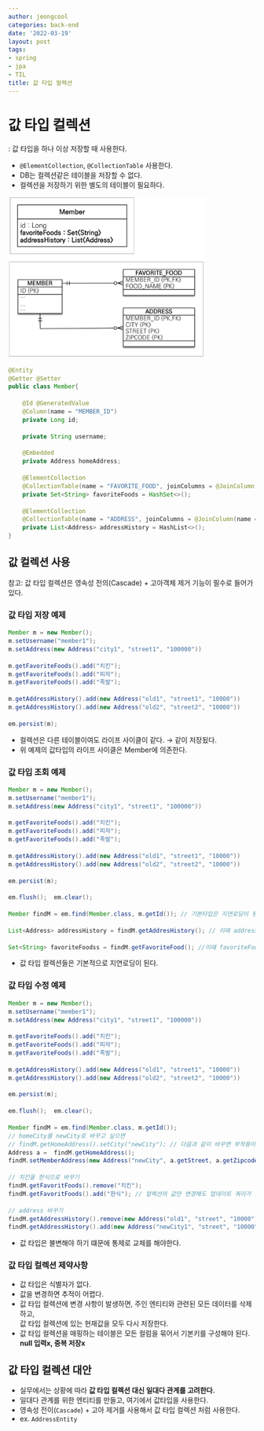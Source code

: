 ```yaml
---
author: jeongcool
categories: back-end
date: '2022-03-19'
layout: post
tags:
- spring
- jpa
- TIL
title: 값 타입 컬렉션
---
```


# 값 타입 컬렉션
: 값 타입을 하나 이상 저장할 때 사용한다.
- `@ElementCollection`, `@CollectionTable` 사용한다.
- DB는 컬렉션같은 테이블을 저장할 수 없다.
- 컬렉션을 저장하기 위한 별도의 테이블이 필요하다.

<img width=400px src="/assets/images/posts/back-end/value-type-collection.png">

```java
@Entity
@Getter @Setter
public class Member{

    @Id @GeneratedValue
    @Column(name = "MEMBER_ID")
    private Long id;

    private String username;

    @Embedded
    private Address homeAddress;

    @ElementCollection
    @CollectionTable(name = "FAVORITE_FOOD", joinColumns = @JoinColumn(name = "MEMBER_ID"))
    private Set<String> favoriteFoods = HashSet<>();

    @ElementCollection
    @CollectionTable(name = "ADDRESS", joinColumns = @JoinColumn(name = "MEMBER_ID"))
    private List<Address> addressHistory = HashList<>();
}
```

## 값 컬렉션 사용
참고: 값 타입 컬렉션은 영속성 전의(Cascade) + 고아객체 제거 기능이 필수로 들어가 있다.

### 값 타입 저장 예제
```java
Member m = new Member();
m.setUsername("member1");
m.setAddress(new Address("city1", "street1", "100000"))

m.getFavoriteFoods().add("치킨");
m.getFavoriteFoods().add("피자");
m.getFavoriteFoods().add("족발");

m.getAddressHistory().add(new Address("old1", "street1", "10000"))
m.getAddressHistory().add(new Address("old2", "street2", "10000"))

em.persist(m);

```
- 컬렉션은 다른 테이블이여도 라이프 사이클이 같다. &rarr; 같이 저장됬다.
- 위 예제의 값타입의 라이프 사이클은 Member에 의존한다.

### 값 타입 조회 예제
```java
Member m = new Member();
m.setUsername("member1");
m.setAddress(new Address("city1", "street1", "100000"))

m.getFavoriteFoods().add("치킨");
m.getFavoriteFoods().add("피자");
m.getFavoriteFoods().add("족발");

m.getAddressHistory().add(new Address("old1", "street1", "10000"))
m.getAddressHistory().add(new Address("old2", "street2", "10000"))

em.persist(m);

em.flush();  em.clear();

Member findM = em.find(Member.class, m.getId()); // 기본타입은 지연로딩이 된다. 

List<Address> addressHistory = findM.getAddresHistory(); // 이때 addressHistory 를 쿼리를 날려 불러온다. 

Set<String> favoriteFoodss = findM.getFavoriteFood(); //이떄 favoriteFood를 불러온다.
```
- 값 타입 컬렉션들은 기본적으로 지연로딩이 된다.

### 값 타입 수정 예제
```java
Member m = new Member();
m.setUsername("member1");
m.setAddress(new Address("city1", "street1", "100000"))

m.getFavoriteFoods().add("치킨");
m.getFavoriteFoods().add("피자");
m.getFavoriteFoods().add("족발");

m.getAddressHistory().add(new Address("old1", "street1", "10000"))
m.getAddressHistory().add(new Address("old2", "street2", "10000"))

em.persist(m);

em.flush();  em.clear();

Member findM = em.find(Member.class, m.getId());
// homeCity를 newCity로 바꾸고 싶으면
// findM.getHomeAddress().setCity("newCity"); // 다음과 같이 바꾸면 부작용이 일어날 수 있다.
Address a =  findM.getHomeAddress();
findM.setMemberAddress(new Address("newCity", a.getStreet, a.getZipcode)); //완전히 새로운 객체로 교체를 해야한다.

// 치킨을 한식으로 바꾸기
findM.getFavoritFoods().remove("치킨");
findM.getFavoritFoods().add("한식"); // 컬렉션의 값만 변경해도 업데이트 쿼리가 날라간다.

// address 바꾸기
findM.getAddressHistory().remove(new Address("old1", "street", "10000")); // Address 에equals로 값을 비교하여 지운다. Address에 equals를 오버라이드 해야한다.
findM.getAddressHistory().add(new Address("newCity1", "street", "10000"));  // addressHistory의 모든값이 제거되고 다시insert가 된다.
```
- 값 타입은 불변해야 하기 떄문에 통제로 교체를 해야한다.


### 값 타입 컬렉션 제약사항
- 값 타입은 식별자가 없다.
- 값을 변경하면 추적이 어렵다.
- 값 타입 컬렉션에 변경 사항이 발생하면, 주인 엔티티와 관련된 모든 데이터를 삭제하고,  
  값 타입 컬렉션에 있는 현재값을 모두 다시 저장한다.
- 값 타입 컬렉션을 매핑하는 테이블은 모든 컬럼을 묶어서 기본키를 구성해야 된다. **null 입력x, 중복 저장x**

## 값 타입 컬렉션 대안
- 실무에서는 상황에 따라 **값 타입 컬렉션 대신 일대다 관계를 고려한다.**
- 일대다 관계를 위한 엔티티를 만들고, 여기에서 값타입을 사용한다.
- 영속성 전이(`Cascade`) + 고아 제거를 사용해서 값 타입 컬렉션 처럼 사용한다.
- ex. `AddressEntity`